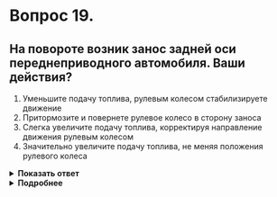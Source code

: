 # Вопрос 19.

## На повороте возник занос задней оси переднеприводного автомобиля. Ваши действия?

1. Уменьшите подачу топлива, рулевым колесом стабилизируете движение
2. Притормозите и повернете рулевое колесо в сторону заноса
3. Слегка увеличите подачу топлива, корректируя направление движения рулевым колесом
4. Значительно увеличите подачу топлива, не меняя положения рулевого колеса

<details>
<summary><b>Показать ответ</b></summary>
Правильный ответ: 3
</details>
<details>
<summary><b>Подробнее</b></summary>
Переднеприводные автомобили значительно отличаются своим поведением от заднеприводных. Это обстоятельство следует учитывать во время управления. Учитывайте обстоятельство, что при движении по прямой переднеприводной автомобиль не склонен к заносу на значительно более высоких скоростях по сравнению с заднеприводным. Он хорошо держит дорогу. Но на поворотах, особенно мокрых, обледенелых, если не использовать «технику прохождения поворотов», его может не только занести, а снести, при этом происходит одновременная потеря сцепления колёс обеих осей с дорогой. Это явление, как правило, заканчивается ДТП. Случай заноса задней оси - это «полбеды». В такой ситуации плавно увеличивайте подачу топлива. Сцепление задних колес возрастёт. Рулевым колесом корректируйте направление движения.
(«Техника управления автомобилем»)
</details>
